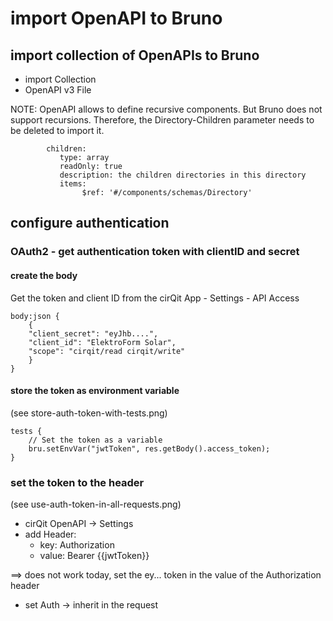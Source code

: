 # import OpenAPI to Bruno

 ## import collection of OpenAPIs to Bruno
* import Collection
* OpenAPI v3 File

NOTE: OpenAPI allows to define recursive components. But Bruno does not support recursions. Therefore,
the Directory-Children parameter needs to be deleted to import it.

```aiignore
        children:
           type: array
           readOnly: true
           description: the children directories in this directory
           items:
                $ref: '#/components/schemas/Directory'
```

## configure authentication
### OAuth2 - get authentication token with clientID and secret
#### create the body 
Get the token and client ID from the cirQit App - Settings - API Access
```aiignore
body:json {
    {
    "client_secret": "eyJhb....",
    "client_id": "ElektroForm Solar",
    "scope": "cirqit/read cirqit/write"
    }
}

```

#### store the token as environment variable
(see store-auth-token-with-tests.png)

```aiignore 
tests {
    // Set the token as a variable
    bru.setEnvVar("jwtToken", res.getBody().access_token);
}
```

### set the token to the header
(see use-auth-token-in-all-requests.png)

* cirQit OpenAPI -> Settings
* add Header:
    * key: Authorization
    * value: Bearer {{jwtToken}}


==> does not work today, set the ey... token in the value of the Authorization header
* set Auth  -> inherit in the request